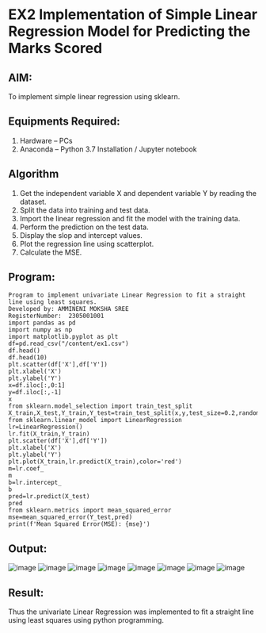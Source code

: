 # EX2 Implementation of Simple Linear Regression Model for Predicting the Marks Scored
## AIM:
To implement simple linear regression using sklearn.

## Equipments Required:
1. Hardware – PCs
2. Anaconda – Python 3.7 Installation / Jupyter notebook

## Algorithm
1. Get the independent variable X and dependent variable Y by reading the dataset.
2. Split the data into training and test data.
3. Import the linear regression and fit the model with the training data.
4. Perform the prediction on the test data.
5. Display the slop and intercept values.
6. Plot the regression line using scatterplot.
7. Calculate the MSE.

## Program:
```
Program to implement univariate Linear Regression to fit a straight line using least squares.
Developed by: AMMINENI MOKSHA SREE
RegisterNumber:  2305001001
import pandas as pd
import numpy as np
import matplotlib.pyplot as plt
df=pd.read_csv("/content/ex1.csv")
df.head()
df.head(10)
plt.scatter(df['X'],df['Y'])
plt.xlabel('X')
plt.ylabel('Y')
x=df.iloc[:,0:1]
y=df.iloc[:,-1]
x
from sklearn.model_selection import train_test_split
X_train,X_test,Y_train,Y_test=train_test_split(x,y,test_size=0.2,random_state=0)
from sklearn.linear_model import LinearRegression
lr=LinearRegression()
lr.fit(X_train,Y_train)
plt.scatter(df['X'],df['Y'])
plt.xlabel('X')
plt.ylabel('Y')
plt.plot(X_train,lr.predict(X_train),color='red')
m=lr.coef_
m
b=lr.intercept_
b
pred=lr.predict(X_test)
pred
from sklearn.metrics import mean_squared_error
mse=mean_squared_error(Y_test,pred)
print(f'Mean Squared Error(MSE): {mse}')

```


## Output:
![image](https://github.com/user-attachments/assets/e2c61715-d924-4206-ad62-35e6f837359c)
![image](https://github.com/user-attachments/assets/5e144ecd-6372-415b-9887-33905ce2b5f2)
![image](https://github.com/user-attachments/assets/16d5a229-44a9-41f4-8fae-6397db0be7ec)
![image](https://github.com/user-attachments/assets/b28cc684-14b8-408b-baf6-5086a6962495)
![image](https://github.com/user-attachments/assets/14acbabf-e4f2-44af-a56a-9c672d4a97a3)
![image](https://github.com/user-attachments/assets/b7a16d94-afc9-4003-aaa5-6171024b8235)
![image](https://github.com/user-attachments/assets/722c85ca-37b8-491b-b1c7-bd098255b1ac)
![image](https://github.com/user-attachments/assets/37de58c2-9a30-4e90-926c-0250a52df49e)



## Result:
Thus the univariate Linear Regression was implemented to fit a straight line using least squares using python programming.
